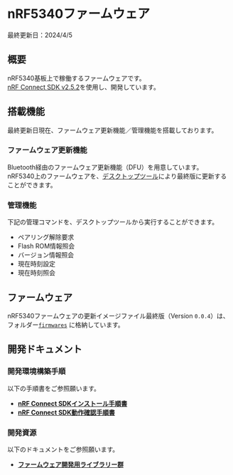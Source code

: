# nRF5340ファームウェア

最終更新日：2024/4/5

## 概要

nRF5340基板上で稼働するファームウェアです。<br>
[nRF Connect SDK v2.5.2](https://developer.nordicsemi.com/nRF_Connect_SDK/doc/2.5.2/nrf/index.html)を使用し、開発しています。

## 搭載機能

最終更新日現在、ファームウェア更新機能／管理機能を搭載しております。

### ファームウェア更新機能
Bluetooth経由のファームウェア更新機能（DFU）を用意しています。<br>
nRF5340上のファームウェアを、[デスクトップツール](../../Markdowns/DesktopTools/README.md)により最終版に更新することができます。

### 管理機能

下記の管理コマンドを、デスクトップツールから実行することができます。

- ペアリング解除要求
- Flash ROM情報照会
- バージョン情報照会
- 現在時刻設定
- 現在時刻照会

## ファームウェア

nRF5340ファームウェアの更新イメージファイル最終版（Version `0.0.4`）は、フォルダー[`firmwares`](../../nRF5340FW/firmwares) に格納しています。

## 開発ドキュメント

### 開発環境構築手順

以下の手順書をご参照願います。

- <b>[nRF Connect SDKインストール手順書](../../Markdowns/nRF5340FW/NCSINST.md)</b>
- <b>[nRF Connect SDK動作確認手順書](../../Markdowns/nRF5340FW/NCSTEST.md)</b>

### 開発資源

以下のドキュメントをご参照願います。

- <b>[ファームウェア開発用ライブラリー群](../../Markdowns/Firmwares/README.md)</b>
